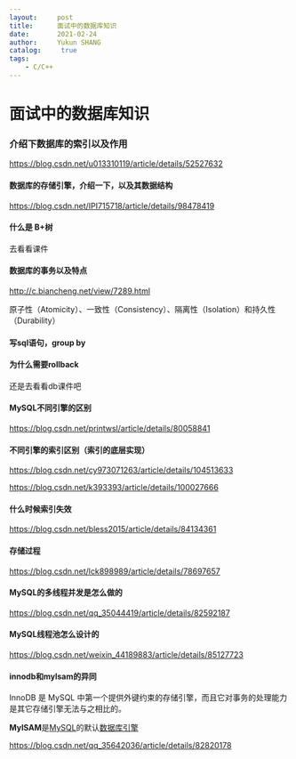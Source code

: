 ```yaml
---
layout:     post
title:      面试中的数据库知识
date:       2021-02-24
author:     Yukun SHANG
catalog: 	 true
tags:
    - C/C++
---
```


# 面试中的数据库知识



### 介绍下数据库的索引以及作用

https://blog.csdn.net/u013310119/article/details/52527632



#### 数据库的存储引擎，介绍一下，以及其数据结构

https://blog.csdn.net/IPI715718/article/details/98478419



#### 什么是 B+树

去看看课件



#### 数据库的事务以及特点

http://c.biancheng.net/view/7289.html

原子性（Atomicity）、一致性（Consistency）、隔离性（Isolation）和持久性（Durability）





#### 写sql语句，group by



#### 为什么需要rollback

还是去看看db课件吧



#### MySQL不同引擎的区别

https://blog.csdn.net/printwsl/article/details/80058841



#### 不同引擎的索引区别（索引的底层实现）

https://blog.csdn.net/cy973071263/article/details/104513633

https://blog.csdn.net/k393393/article/details/100027666



#### 什么时候索引失效

https://blog.csdn.net/bless2015/article/details/84134361



#### 存储过程

https://blog.csdn.net/lck898989/article/details/78697657



#### MySQL的多线程并发是怎么做的

https://blog.csdn.net/qq_35044419/article/details/82592187



#### MySQL线程池怎么设计的

https://blog.csdn.net/weixin_44189883/article/details/85127723



#### innodb和mylsam的异同

InnoDB 是 MySQL 中第一个提供外键约束的存储引擎，而且它对事务的处理能力是其它存储引擎无法与之相比的。

**MyISAM**是[MySQL](https://baike.baidu.com/item/MySQL)的默认[数据库引擎](https://baike.baidu.com/item/数据库引擎)



https://blog.csdn.net/qq_35642036/article/details/82820178